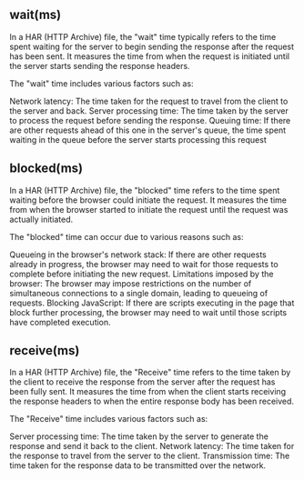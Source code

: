 
## wait(ms)
In a HAR (HTTP Archive) file, the "wait" time typically refers to the time spent waiting for the server to begin sending the response after the request has been sent. It measures the time from when the request is initiated until the server starts sending the response headers.

The "wait" time includes various factors such as:

Network latency: The time taken for the request to travel from the client to the server and back.
Server processing time: The time taken by the server to process the request before sending the response.
Queuing time: If there are other requests ahead of this one in the server's queue, the time spent waiting in the queue before the server starts processing this request

## blocked(ms)
In a HAR (HTTP Archive) file, the "blocked" time refers to the time spent waiting before the browser could initiate the request. It measures the time from when the browser started to initiate the request until the request was actually initiated.

The "blocked" time can occur due to various reasons such as:

Queueing in the browser's network stack: If there are other requests already in progress, the browser may need to wait for those requests to complete before initiating the new request.
Limitations imposed by the browser: The browser may impose restrictions on the number of simultaneous connections to a single domain, leading to queueing of requests.
Blocking JavaScript: If there are scripts executing in the page that block further processing, the browser may need to wait until those scripts have completed execution.


## receive(ms)
In a HAR (HTTP Archive) file, the "Receive" time refers to the time taken by the client to receive the response from the server after the request has been fully sent. It measures the time from when the client starts receiving the response headers to when the entire response body has been received.

The "Receive" time includes various factors such as:

Server processing time: The time taken by the server to generate the response and send it back to the client.
Network latency: The time taken for the response to travel from the server to the client.
Transmission time: The time taken for the response data to be transmitted over the network.
